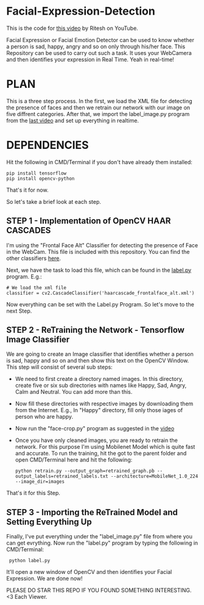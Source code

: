 # Facial-Expression-Detection

This is the code for [this video](https://youtu.be/Dqa-3N8VZbw) by Ritesh on YouTube.

Facial Expression or Facial Emotion Detector can be used to know whether a person is sad, happy, angry and so on only through his/her face. This Repository can be used to carry out such a task. It uses your WebCamera and then identifies your expression in Real Time. Yeah in real-time!

# PLAN

This is a three step process. In the first, we load the XML file for detecting the presence of faces and then we retrain our network with our image on five diffrent categories. After that, we import the label_image.py program from the [last video]() and set up everything in realtime.

# DEPENDENCIES

Hit the following in CMD/Terminal if you don't have already them installed:

    pip install tensorflow
    pip install opencv-python
    
That's it for now.

So let's take a brief look at each step.

## STEP 1 - Implementation of OpenCV HAAR CASCADES

I'm using the "Frontal Face Alt" Classifier for detecting the presence of Face in the WebCam. This file is included with this repository. You can find the other classifiers [here](https://github.com/opencv/opencv/tree/master/data/haarcascades).

Next, we have the task to load this file, which can be found in the [label.py](https://github.com/MauryaRitesh/Facial-Expression-Detection/blob/master/label.py) program. E.g.:

    # We load the xml file
    classifier = cv2.CascadeClassifier('haarcascade_frontalface_alt.xml')

Now everything can be set with the Label.py Program. So let's move to the next Step.

## STEP 2 - ReTraining the Network - Tensorflow Image Classifier

We are going to create an Image classifier that identifies whether a person is sad, happy and so on and then show this text on the OpenCV Window.
This step will consist of several sub steps:

- We need to first create a directory named images. In this directory, create five or six sub directories with names like Happy, Sad, Angry, Calm and Neutral. You can add more than this.
- Now fill these directories with respective images by downloading them from the Internet. E.g., In "Happy" directory, fill only those iages of person who are happy.
- Now run the "face-crop.py" program as suggested in the [video](https://youtu.be/Dqa-3N8VZbw)
- Once you have only cleaned images, you are ready to retrain the network. For this purpose I'm using Mobilenet Model which is quite fast and accurate. To run the training, hit the got to the parent folder and open CMD/Terminal here and hit the following:

      python retrain.py --output_graph=retrained_graph.pb --output_labels=retrained_labels.txt --architecture=MobileNet_1.0_224 --image_dir=images

That's it for this Step.

## STEP 3 - Importing the ReTrained Model and Setting Everything Up

Finally, I've put everything under the "label_image.py" file from where you can get evrything.
Now run the "label.py" program by typing the following in CMD/Terminal:
      
     python label.py
     
It'll open a new window of OpenCV and then identifies your Facial Expression.
We are done now!


PLEASE DO STAR THIS REPO IF YOU FOUND SOMETHING INTERESTING. <3 Each Viewer.
